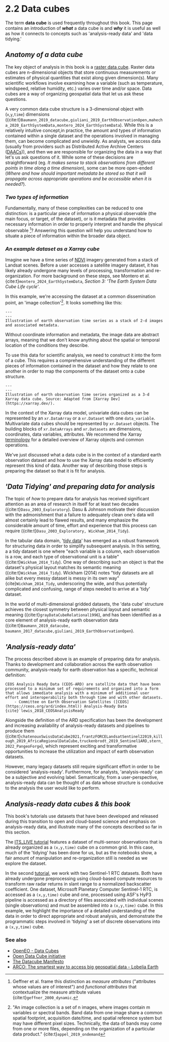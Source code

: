 # 2.2 Data cubes 
The term **data cube** is used frequently throughout this book. This page contains an introduction of ***what*** a data cube is and ***why*** it is useful as well as how it connects to concepts such as 'analysis-ready data' and 'data tidying.'

## *Anatomy of a data cube*

[^mynote2]: Geffner et al. frame this distinction as *measure attributes* ("attributes whose values are of interest") and *functional attributes* that contextualize the measure attribute values {cite:t}`geffner_2000_dynamic`.


The key object of analysis in this book is a [raster data cube](https://openeo.org/documentation/1.0/datacubes.html). Raster data cubes are n-dimensional objects that store continuous measurements or estimates of physical quantities that exist along given dimension(s). Many scientific workflows involve examining how a variable (such as temperature, windspeed, relative humidity, etc.) varies over time and/or space. Data cubes are a way of organizing geospatial data that let us ask these questions.

A very common data cube structure is a 3-dimensional object with (`x`,`y`,`time`) dimensions ({cite:t}`Baumann_2019_datacube,giuliani_2019_EarthObservationOpen,mahecha_2020_EarthSystemData,montero_2024_EarthSystemData`). While this is a relatively intuitive concept,in practice, the amount and types of information contained within a single dataset and the operations involved in managing them, can become complicated and unwieldy. As analysts, we access data (usually from providers such as Distributed Active Archive Centers ([DAACs](https://nssdc.gsfc.nasa.gov/earth/daacs.html))), and then we are responsible for organizing the data in a way that let's us ask questions of it. While some of these decisions are straightforward (eg. *It makes sense to stack observations from different points in time along a time dimension*), some can be more open-ended (*Where and how should important metadata be stored so that it will propagate across appropriate operations and be accessible when it is needed?*). 

### *Two types of information*
Fundamentally, many of these complexities can be reduced to one distinction: is a particular piece of information a physical observable (the main focus, or target, of the dataset), or is it metadata that provides necessary information in order to properly interpret and handle the physical observable [^mynote2]? Answering this question will help you understand how to situate a piece of information within the broader data object. 

[^mynote1]: "An image collection is a set of n images, where images contain m variables or spectral bands. Band data from one image share a common spatial footprint, acquisition date/time, and spatial reference system but may have different pixel sizes. Technically, the data of bands may come from one or more files, depending on the organization of a particular data product." {cite:t}`appel_2019_ondemand`

### *An example dataset as a Xarray cube*

Imagine we have a time series of [NDVI](https://www.usgs.gov/landsat-missions/landsat-normalized-difference-vegetation-index) imagery generated from a stack of Landsat scenes. Before a user accesses a satellite imagery dataset, it has likely already undergone many levels of processing, transformation and re-organization. For more background on these steps, see Montero et al. {cite:t}`montero_2024_EarthSystemData`, *Section 3: 'The Earth System Data Cube Life cycle'*. 

In this example, we're accessing the dataset at a common dissemination point, an 'image collection'[^mynote1]. It looks something like this:
```{figure} imgs/image_stack.png
---
---
Illustration of earth observation time series as a stack of 2-d images and associated metadata. 

```


Without coordinate information and metadata, the image data are abstract arrays, meaning that we don't know anything about the spatial or temporal location of the conditions they describe.

To use this data for scientific analysis, we need to construct it into the form of a cube. This requires a comprehensive understanding of the different pieces of information contained in the dataset and how they relate to one another in order to map the components of the dataset onto a cube structure. 
```{figure} imgs/cube.png
---
---
Illustration of earth observation time series organized as a 3-d Xarray data cube. Source: Adapted from [Xarray Dev](https://xarray.dev/).
```

In the context of the Xarray data model, univariate data cubes can be represented by an `xr.DataArray` or a `xr.Dataset` with one `data_variable`. Multivariate data cubes should be represented by `xr.Dataset` objects. The building blocks of `xr.DataArrays` and `xr.Datasets` are dimensions, coordinates, data variables, attributes. We recommend the Xarray [terminology](https://docs.xarray.dev/en/stable/user-guide/terminology.html) for a detailed overview of Xarray objects and common operations.

We've just discussed what a data cube is in the context of a standard earth observation dataset and how to use the Xarray data model to efficiently represent this kind of data. Another way of describing those steps is preparing the dataset so that it is fit for analysis.

## *'Data Tidying' and preparing data for analysis*

The topic of *how* to prepare data for analysis has received significant attention as an area of research in itself for at least two decades ({cite:t}`Dasu_2003_Exploratory`). Dasu & Johnson motivate their discussion with the admonishment that a failure to adequately clean one's data will almost certainly lead to flawed results, and many emphasize the considerable amount of time, effort and experience that this process can require ({cite:t}`Dasu_2003_Exploratory, Wickham_2014_Tidy`). 

In the tabular data domain, '[tidy data](https://tidyr.tidyverse.org/articles/tidy-data.html)' has emerged as a robust framework for structuring data in order to simplify subsequent analysis. In this setting, a a tidy dataset is one where "each variable is a column, each observation is a row, and each type of observational unit is a table" ({cite:t}`Wickham_2014_Tidy`). One way of describing such an object is that the dataset's physical layout matches its semantic meaning ({cite:t}`Wickham_2014_Tidy`). Wickham (2014) notes "tidy datasets are all alike but every messy dataset is messy in its own way" {cite}`Wickham_2014_Tidy`, underscoring the wide, and thus potentially complicated and confusing, range of steps needed to arrive at a 'tidy' dataset. 

In the world of multi-dimensional gridded datasets, the 'data cube' structure achieves the closest symmetry between physical layout and semantic meaning ({cite:t}`grayDataCubeRelational1996`), and has been identified as a core element of analysis-ready earth observation data ({cite:t}`Baumann_2019_datacube, baumann_2017_datacube,giuliani_2019_EarthObservationOpen`).

## *'Analysis-ready data'*
The process described above is an example of preparing data for analysis. Thanks to development and collaboration across the earth observation community, analysis-ready for earth observation has a specific, technical definition:

```{epigraph}
CEOS Analysis Ready Data (CEOS-ARD) are satellite data that have been processed to a minimum set of requirements and organized into a form that allows immediate analysis with a minimum of additional user effort and interoperability both through time and with other datasets.  
    - Committee on Earth Observation Satellites ([CEOS](https://ceos.org/ard/index.html)) Analysis-Ready Data {cite}`lewis_2018_CEOSAnalysisReady`
```

Alongside the definition of the ARD specification has been the development and increasing availability of analysis-ready datasets and pipelines to produce them ({cite:t}`chatenouxSwissDataCube2021,frantzFORCELandsatSentinel22019,killough_2019_AfricaRegionalDataCube,truckenbrodt_2019_Sentinel1ARD,stern_2022_PangeoForge`), which represent exciting and transformative opportunities to increase the utilization and impact of earth observation datasets. 

However, many legacy datasets still require significant effort in order to be considered 'analysis-ready'. Furthermore, for analysts, 'analysis-ready' can be a subjective and evolving label. Semantically, from a user-perspective, analysis-ready data can be thought of as data whose structure is conducive to the analysis the user would like to perform.

## *Analysis-ready data cubes & this book*
This book's tutorials use datasets that have been developed and released during this transition to open and cloud-based science and emphasis on analysis-ready data, and illustrate many of the concepts described so far in this section. 

The [ITS_LIVE tutorial](../itslive/itslive_intro.md) features a dataset of multi-sensor observations that is already organized as a `(x,y,time)` cube on a common grid. In this case, much of the 'tidying' has been done for us, but as the notebooks show, a fair amount of manipulation and re-organization still is needed as we explore the dataset. 

In the second [tutorial](../sentinel1/s1_intro.md), we work with two Sentinel-1 RTC datasets. Both have already undergone preprocessing using cloud-based compute resources to transform raw radar returns in slant range to a normalized backscatter coefficient. One dataset, Microsoft Planetary Computer Sentinel-1 RTC, is accessed as a `(x,y,time)` cube and one, processed using ASF's HyP3 pipeline is accessed as a directory of files associated with individual scenes (single observations) and must be assembled into a `(x,y,time)` cube. In this example, we highlight the importance of a detailed understanding of the data in order to direct appropriate and robust analysis, and demonstrate the programmatic steps involved in 'tidying' a set of discrete observations into a `(x,y,time)` cube. 

### See also 
- [OpenEO - Data Cubes](https://openeo.org/documentation/1.0/datacubes.html)
- [Open Data Cube initiative](https://www.opendatacube.org/about-draft)
- [The Datacube Manifesto](http://www.earthserver.eu/tech/datacube-manifesto/The-Datacube-Manifesto.pdf)
- [ARCO: The smartest way to access big geospatial data - Lobelia Earth](https://blog.lobelia.earth/arco-the-smartest-way-to-access-big-geospatial-data-eaf689eff3c9)

